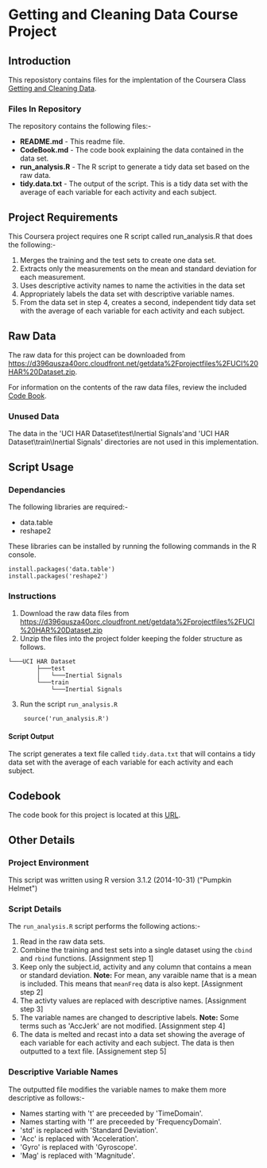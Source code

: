 # Getting and Cleaning Data Course Project

## Introduction

This reposistory contains files for the implentation of the Coursera Class [Getting and Cleaning Data](https://www.coursera.org/course/getdata 'Coursera: Getting and Cleaning Data').


### Files In Repository

The repository contains the following files:-

* **README.md** - This readme file.
* **CodeBook.md** - The code book explaining the data contained in the data set.
* **run_analysis.R** - The R script to generate a tidy data set based on the raw data.
* **tidy.data.txt** - The output of the script. This is a tidy data set with the average of each variable for each activity and each subject.


## Project Requirements

This Coursera project requires one R script called run_analysis.R that does the following:- 

1. Merges the training and the test sets to create one data set.
2. Extracts only the measurements on the mean and standard deviation for each measurement. 
3. Uses descriptive activity names to name the activities in the data set
4. Appropriately labels the data set with descriptive variable names. 
5. From the data set in step 4, creates a second, independent tidy data set with the average of each variable for each activity and each subject.

## Raw Data

The raw data for this project can be downloaded from https://d396qusza40orc.cloudfront.net/getdata%2Fprojectfiles%2FUCI%20HAR%20Dataset.zip.

For information on the contents of the raw data files, review the included [Code Book](https://github.com/dvd940/Cleaning-data/blob/master/CodeBook.md "Code Book"). 


### Unused Data

The data in the 'UCI HAR Dataset\\test\\Inertial Signals'and 'UCI HAR Dataset\\train\\Inertial Signals' directories are not used in this implementation. 

## Script Usage

### Dependancies
The following libraries are required:-

* data.table
* reshape2

These libraries can be installed by running the following commands in the R console.

```
install.packages('data.table')
install.packages('reshape2')
```

### Instructions
1. Download the raw data files from https://d396qusza40orc.cloudfront.net/getdata%2Fprojectfiles%2FUCI%20HAR%20Dataset.zip
2. Unzip the files into the project folder keeping the folder structure as follows.
```
└───UCI HAR Dataset
        ├───test
        │   └───Inertial Signals
        └───train
            └───Inertial Signals
```
3. Run the script `run_analysis.R`

        source('run_analysis.R')

#### Script Output

The script generates a text file called `tidy.data.txt` that will contains a tidy data set with the average of each variable for each activity and each subject.


## Codebook

The code book for this project is located at this [URL](https://github.com/dvd940/Cleaning-data/blob/master/CodeBook.md "Code Book"). 


## Other Details

### Project Environment

This script was written using R version 3.1.2 (2014-10-31) ("Pumpkin Helmet")

### Script Details

The `run_analysis.R` script performs the following actions:-

1. Read in the raw data sets.
2. Combine the training and test sets into a single dataset using the `cbind` and `rbind` functions. [Assignment step 1]
3. Keep only the subject.id, activity and any column that contains a mean or standard deviation. **Note:** For mean, any varaible name that is a mean is included. This means that `meanFreq` data is also kept. [Assignment step 2]
4. The activty values are replaced with descriptive names. [Assignment step 3]
5. The variable names are changed to descriptive labels. **Note:** Some terms such as 'AccJerk' are not modified. [Assignment step 4]
6. The data is melted and recast into a data set showing the average of each variable for each activity and each subject. The data is then outputted to a text file. [Assignement step 5]

### Descriptive Variable Names

The outputted file modifies the variable names to make them more descriptive as follows:-

* Names starting with 't' are preceeded by 'TimeDomain'.
* Names starting with 'f' are preceeded by 'FrequencyDomain'.
* 'std' is replaced with 'Standard Deviation'.
* 'Acc' is replaced with 'Acceleration'.
* 'Gyro' is replaced with 'Gyroscope'.
* 'Mag' is replaced with 'Magnitude'.
